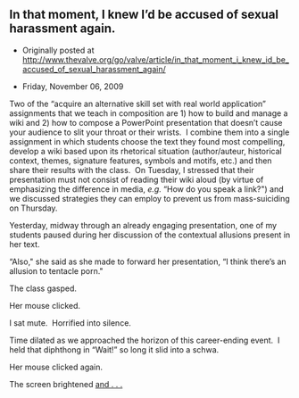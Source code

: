 ## In that moment, I knew I’d be accused of sexual harassment again.

 * Originally posted at http://www.thevalve.org/go/valve/article/in_that_moment_i_knew_id_be_accused_of_sexual_harassment_again/

* Friday, November 06, 2009 

Two of the “acquire an alternative skill set with real world application” assignments that we teach in composition are 1) how to build and manage a wiki and 2) how to compose a PowerPoint presentation that doesn’t cause your audience to slit your throat or their wrists.  I combine them into a single assignment in which students choose the text they found most compelling, develop a wiki based upon its rhetorical situation (author/auteur, historical context, themes, signature features, symbols and motifs, etc.) and then share their results with the class.  On Tuesday, I stressed that their presentation must not consist of reading their wiki aloud (by virtue of emphasizing the difference in media, _e.g._ “How do you speak a link?") and we discussed strategies they can employ to prevent us from mass-suiciding on Thursday.

Yesterday, midway through an already engaging presentation, one of my students paused during her discussion of the contextual allusions present in her text.

“Also," she said as she made to forward her presentation, “I think there’s an allusion to tentacle porn."

The class gasped.  

Her mouse clicked.

I sat mute.  Horrified into silence.

Time dilated as we approached the horizon of this career-ending event.  I held that diphthong in “Wait!” so long it slid into a schwa.

Her mouse clicked again.  

The screen brightened [and . . .](http://acephalous.typepad.com/acephalous/everyone-knows-what-tentacle-porn-is-right-she-asked.html)

